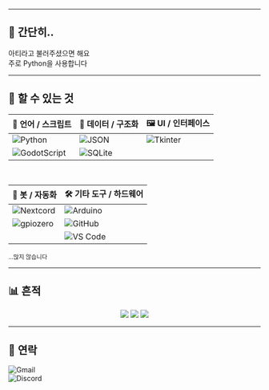 <!--<p align="center">
  <img src="" width="1000" height="300" style="object-fit: cover;" />
  <br><sub>🎨 Banner generated with AI</sub>
</p><!-->

---

## 🌙 간단히..
아티라고 불러주셨으면 해요<br>
주로 Python을 사용합니다

---

## 🧩 할 수 있는 것
| 🧠 언어 / 스크립트 | 📁 데이터 / 구조화 | 🖼️ UI / 인터페이스 |
|------------------|------------------|------------------|
| ![Python](https://img.shields.io/badge/Python-3776AB?style=for-the-badge&logo=python&logoColor=white) | ![JSON](https://img.shields.io/badge/JSON-5E5C5C?style=for-the-badge&logo=json&logoColor=white) | ![Tkinter](https://img.shields.io/badge/Tkinter-%23121011?style=for-the-badge&logo=python&logoColor=white) |
| ![GodotScript](https://img.shields.io/badge/GodotScript-478CBF?style=for-the-badge&logo=godot-engine&logoColor=white) | ![SQLite](https://img.shields.io/badge/SQLite-003B57?style=for-the-badge&logo=sqlite&logoColor=white) |  |

<br>

| 🤖 봇 / 자동화 | 🛠️ 기타 도구 / 하드웨어 |
|--------------|------------------------|
| ![Nextcord](https://img.shields.io/badge/Nextcord-5865F2?style=for-the-badge&logo=discord&logoColor=white) | ![Arduino](https://img.shields.io/badge/Arduino-00979D?style=for-the-badge&logo=arduino&logoColor=white) |
| ![gpiozero](https://img.shields.io/badge/gpiozero-558B2F?style=for-the-badge&logo=raspberry-pi&logoColor=white) | ![GitHub](https://img.shields.io/badge/GitHub-181717?style=for-the-badge&logo=github&logoColor=white) |
|  | ![VS Code](https://img.shields.io/badge/VS_Code-007ACC?style=for-the-badge&logo=visual-studio-code&logoColor=white) |

<sub>...많지 않습니다</sub>

---

## 📊 흔적
<p align="center">
  <img src="https://github-readme-stats.vercel.app/api?username=AtiBabo&show_icons=true&theme=transparent&hide_border=true&icon_color=9b9b9b&text_color=cccccc" />
  <img src="https://github-readme-stats.vercel.app/api/top-langs/?username=AtiBabo&layout=compact&theme=transparent&hide_border=true&text_color=cccccc" />
  <img src="https://github-readme-streak-stats.herokuapp.com/?user=AtiBabo&theme=dark&hide_border=true&date_format=M%20j%5B%2C%20Y%5D" />
</p>

---

## 📃 연락
![Gmail](https://img.shields.io/badge/Gmail-keh09523@gmail.com-D14836?style=for-the-badge&logo=gmail&logoColor=white)<br>
![Discord](https://img.shields.io/badge/Discord-itcomputer-5865F2?style=for-the-badge&logo=discord&logoColor=white)
